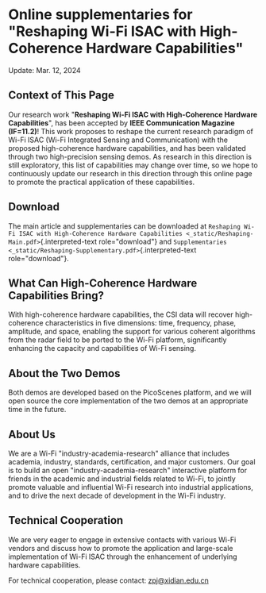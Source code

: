 Online supplementaries for \"Reshaping Wi-Fi ISAC with High-Coherence Hardware Capabilities\"
=============================================================================================

Update: Mar. 12, 2024

Context of This Page
--------------------

Our research work \"**Reshaping Wi-Fi ISAC with High-Coherence Hardware
Capabilities**\", has been accepted by **IEEE Communication Magazine
(IF=11.2)**! This work proposes to reshape the current research paradigm
of Wi-Fi ISAC (Wi-Fi Integrated Sensing and Communication) with the
proposed high-coherence hardware capabilities, and has been validated
through two high-precision sensing demos. As research in this direction
is still exploratory, this list of capabilities may change over time, so
we hope to continuously update our research in this direction through
this online page to promote the practical application of these
capabilities.

Download
--------

The main article and supplementaries can be downloaded at
`Reshaping Wi-Fi ISAC with High-Coherence Hardware Capabilities <_static/Reshaping-Main.pdf>`{.interpreted-text
role="download"} and
`Supplementaries <_static/Reshaping-Supplementary.pdf>`{.interpreted-text
role="download"}.

What Can High-Coherence Hardware Capabilities Bring?
----------------------------------------------------

With high-coherence hardware capabilities, the CSI data will recover
high-coherence characteristics in five dimensions: time, frequency,
phase, amplitude, and space, enabling the support for various coherent
algorithms from the radar field to be ported to the Wi-Fi platform,
significantly enhancing the capacity and capabilities of Wi-Fi sensing.

About the Two Demos
-------------------

Both demos are developed based on the PicoScenes platform, and we will
open source the core implementation of the two demos at an appropriate
time in the future.

About Us
--------

We are a Wi-Fi \"industry-academia-research\" alliance that includes
academia, industry, standards, certification, and major customers. Our
goal is to build an open \"industry-academia-research\" interactive
platform for friends in the academic and industrial fields related to
Wi-Fi, to jointly promote valuable and influential Wi-Fi research into
industrial applications, and to drive the next decade of development in
the Wi-Fi industry.

Technical Cooperation
---------------------

We are very eager to engage in extensive contacts with various Wi-Fi
vendors and discuss how to promote the application and large-scale
implementation of Wi-Fi ISAC through the enhancement of underlying
hardware capabilities.

For technical cooperation, please contact: <zpj@xidian.edu.cn>
